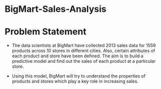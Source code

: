 # BigMart-Sales-Analysis

# Problem Statement

- The data scientists at BigMart have collected 2013 sales data for 1559 products across 10 stores in different cities. Also, certain attributes of each product and store have been defined. The aim is to build a predictive model and find out the sales of each product at a particular store.

- Using this model, BigMart will try to understand the properties of products and stores which play a key role in increasing sales.
